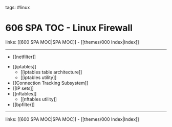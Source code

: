 tags: #linux

# 606 SPA TOC - Linux Firewall

links: [[600 SPA MOC|SPA MOC]] - [[themes/000 Index|Index]]

---

- [[netfilter]]
* [[iptables]]
	* [[iptables table architecture]]
	* [[iptables utility]]
* [[Connection Tracking Subsystem]]
* [[IP sets]]
* [[nftables]]
	* [[nftables utility]]
* [[bpfilter]]

---
links: [[600 SPA MOC|SPA MOC]] - [[themes/000 Index|Index]]